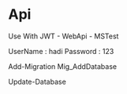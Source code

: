 # Api
Use With JWT - WebApi - MSTest

UserName : hadi
Password : 123

Add-Migration Mig_AddDatabase

Update-Database

